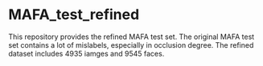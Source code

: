 # MAFA_test_refined

This repository provides the refined MAFA test set. The original MAFA test set contains a lot of mislabels, especially in occlusion degree.
The refined dataset includes 4935 iamges and 9545 faces.
